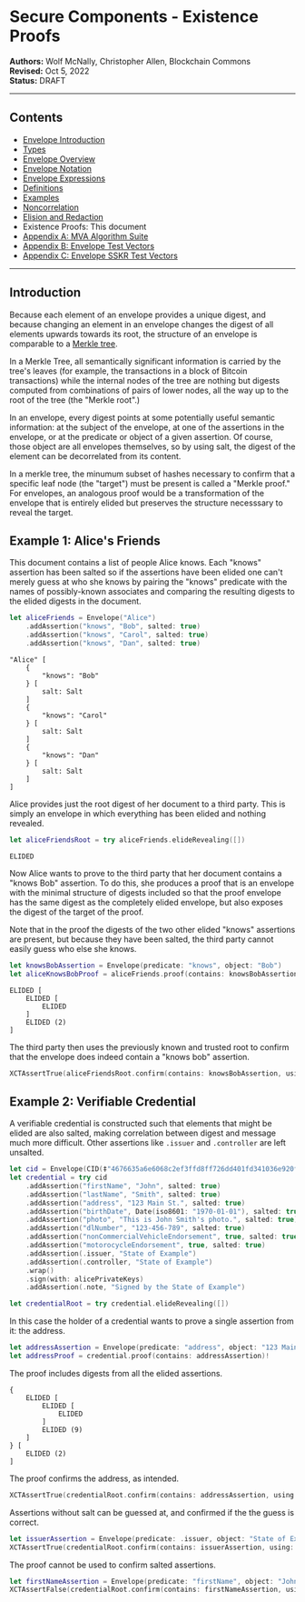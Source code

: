 # Secure Components - Existence Proofs

**Authors:** Wolf McNally, Christopher Allen, Blockchain Commons</br>
**Revised:** Oct 5, 2022</br>
**Status:** DRAFT

---

## Contents

* [Envelope Introduction](00-INTRODUCTION.md)
* [Types](01-TYPES.md)
* [Envelope Overview](02-ENVELOPE.md)
* [Envelope Notation](03-ENVELOPE-NOTATION.md)
* [Envelope Expressions](04-ENVELOPE-EXPRESSIONS.md)
* [Definitions](05-DEFINITIONS.md)
* [Examples](06-EXAMPLES.md)
* [Noncorrelation](07-NONCORRELATION.md)
* [Elision and Redaction](08-ELISION-REDACTION.md)
* Existence Proofs: This document
* [Appendix A: MVA Algorithm Suite](10-A-ALGORITHMS.md)
* [Appendix B: Envelope Test Vectors](11-B-ENVELOPE-TEST-VECTORS.md)
* [Appendix C: Envelope SSKR Test Vectors](12-C-ENVELOPE-SSKR-TEST-VECTORS.md)

---

## Introduction

Because each element of an envelope provides a unique digest, and because changing an element in an envelope changes the digest of all elements upwards towards its root, the structure of an envelope is comparable to a [Merkle tree](https://en.wikipedia.org/wiki/Merkle_tree).

In a Merkle Tree, all semantically significant information is carried by the tree's leaves (for example, the transactions in a block of Bitcoin transactions) while the internal nodes of the tree are nothing but digests computed from combinations of pairs of lower nodes, all the way up to the root of the tree (the "Merkle root".)

In an envelope, every digest points at some potentially useful semantic information: at the subject of the envelope, at one of the assertions in the envelope, or at the predicate or object of a given assertion. Of course, those object are all envelopes themselves, so by using salt, the digest of the element can be decorrelated from its content.

In a merkle tree, the minumum subset of hashes necessary to confirm that a specific leaf node (the "target") must be present is called a "Merkle proof." For envelopes, an analogous proof would be a transformation of the envelope that is entirely elided but preserves the structure necesssary to reveal the target.

## Example 1: Alice's Friends

This document contains a list of people Alice knows. Each "knows" assertion has been salted so if the assertions have been elided one can't merely guess at who she knows by pairing the "knows" predicate with the names of possibly-known associates and comparing the resulting digests to the elided digests in the document.

```swift
let aliceFriends = Envelope("Alice")
    .addAssertion("knows", "Bob", salted: true)
    .addAssertion("knows", "Carol", salted: true)
    .addAssertion("knows", "Dan", salted: true)
```

```
"Alice" [
    {
        "knows": "Bob"
    } [
        salt: Salt
    ]
    {
        "knows": "Carol"
    } [
        salt: Salt
    ]
    {
        "knows": "Dan"
    } [
        salt: Salt
    ]
]
```

Alice provides just the root digest of her document to a third party. This is simply an envelope in which everything has been elided and nothing revealed.

```swift
let aliceFriendsRoot = try aliceFriends.elideRevealing([])
```

```
ELIDED
```

Now Alice wants to prove to the third party that her document contains a "knows Bob" assertion. To do this, she produces a proof that is an envelope with the minimal structure of digests included so that the proof envelope has the same digest as the completely elided envelope, but also exposes the digest of the target of the proof.

Note that in the proof the digests of the two other elided "knows" assertions are present, but because they have been salted, the third party cannot easily guess who else she knows.

```swift
let knowsBobAssertion = Envelope(predicate: "knows", object: "Bob")
let aliceKnowsBobProof = aliceFriends.proof(contains: knowsBobAssertion)!
```

```
ELIDED [
    ELIDED [
        ELIDED
    ]
    ELIDED (2)
]
```

The third party then uses the previously known and trusted root to confirm that the envelope does indeed contain a "knows bob" assertion.

```swift
XCTAssertTrue(aliceFriendsRoot.confirm(contains: knowsBobAssertion, using: aliceKnowsBobProof))
```

## Example 2: Verifiable Credential

A verifiable credential is constructed such that elements that might be elided are also salted, making correlation between digest and message much more difficult. Other assertions like `.issuer` and `.controller` are left unsalted.

```swift
let cid = Envelope(CID(‡"4676635a6e6068c2ef3ffd8ff726dd401fd341036e920f136a1d8af5e829496d")!)
let credential = try cid
    .addAssertion("firstName", "John", salted: true)
    .addAssertion("lastName", "Smith", salted: true)
    .addAssertion("address", "123 Main St.", salted: true)
    .addAssertion("birthDate", Date(iso8601: "1970-01-01"), salted: true)
    .addAssertion("photo", "This is John Smith's photo.", salted: true)
    .addAssertion("dlNumber", "123-456-789", salted: true)
    .addAssertion("nonCommercialVehicleEndorsement", true, salted: true)
    .addAssertion("motorocycleEndorsement", true, salted: true)
    .addAssertion(.issuer, "State of Example")
    .addAssertion(.controller, "State of Example")
    .wrap()
    .sign(with: alicePrivateKeys)
    .addAssertion(.note, "Signed by the State of Example")

let credentialRoot = try credential.elideRevealing([])
```

In this case the holder of a credential wants to prove a single assertion from it: the address.

```swift
let addressAssertion = Envelope(predicate: "address", object: "123 Main St.")
let addressProof = credential.proof(contains: addressAssertion)!
```

The proof includes digests from all the elided assertions.

```
{
    ELIDED [
        ELIDED [
            ELIDED
        ]
        ELIDED (9)
    ]
} [
    ELIDED (2)
]
```

The proof confirms the address, as intended.

```swift
XCTAssertTrue(credentialRoot.confirm(contains: addressAssertion, using: addressProof))
```

Assertions without salt can be guessed at, and confirmed if the the guess is correct.

```swift
let issuerAssertion = Envelope(predicate: .issuer, object: "State of Example")
XCTAssertTrue(credentialRoot.confirm(contains: issuerAssertion, using: addressProof))
```

The proof cannot be used to confirm salted assertions.

```swift
let firstNameAssertion = Envelope(predicate: "firstName", object: "John")
XCTAssertFalse(credentialRoot.confirm(contains: firstNameAssertion, using: addressProof))
```
